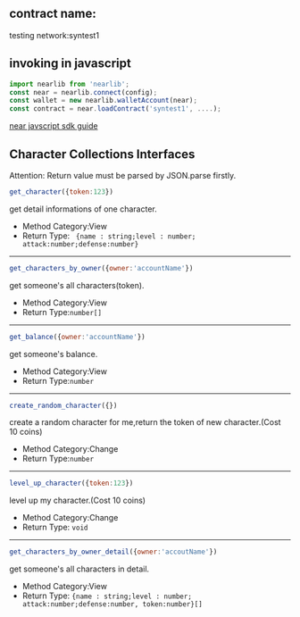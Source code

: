 ## contract name:
testing network:syntest1

## invoking in javascript

```js
import nearlib from 'nearlib';
const near = nearlib.connect(config);
const wallet = new nearlib.walletAccount(near);
const contract = near.loadContract('syntest1', ....);
```
[near javscript sdk guide](https://docs.nearprotocol.com/docs/roles/developer/examples/nearlib/guides)

## Character Collections Interfaces

Attention:
Return value must be parsed by JSON.parse firstly.
```js
get_character({token:123})
```
get detail informations of one character.
- Method Category:View
- Return Type: `
{name : string;level : number;
attack:number;defense:number}`

----------------------
```js
get_characters_by_owner({owner:'accountName'})
```
get someone's all characters(token).
- Method Category:View
- Return Type:`number[]`
-----------------------------
```js
get_balance({owner:'accountName'})
```
get someone's balance.
- Method Category:View
- Return Type:`number`
------------------------------
```js
create_random_character({})
```
create a random character for me,return the token of
                      new character.(Cost 10 coins)
- Method Category:Change
- Return Type:`number`
------------------------------
```js
level_up_character({token:123})
```
level up my character.(Cost 10 coins)
- Method Category:Change
- Return Type: `void`
--------------------------------
```js
get_characters_by_owner_detail({owner:'accoutName'})
```
get someone's all characters in detail.
- Method Category:View
- Return Type: `{name : string;level : number;
attack:number;defense:number,
token:number}[]`

